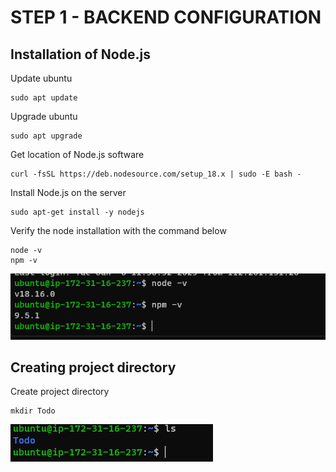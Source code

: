 # STEP 1 - BACKEND CONFIGURATION
## Installation of Node.js
Update ubuntu
```
sudo apt update
```
Upgrade ubuntu
```
sudo apt upgrade
```
Get location of Node.js software
```
curl -fsSL https://deb.nodesource.com/setup_18.x | sudo -E bash -
```
Install Node.js on the server
```
sudo apt-get install -y nodejs
```
Verify the node installation with the command below
```
node -v 
npm -v
```
![Node install validation](./images/nodeJS%20version%20validation.png)

## Creating project directory
Create project directory
```
mkdir Todo
```
![Node install validation](./images/project%20directory.png)

